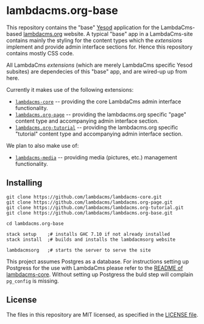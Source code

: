 lambdacms.org-base
==================

This repository contains the "base" [Yesod](http://yesodweb.com) application
for the LambdaCms-based [lambdacms.org](http://lambdacms.org) website.
A typical "base" app in a LambdaCms-site contains mainly the styling for the
content types which the *extensions* implement and provide admin interface
sections for. Hence this repository contains mostly CSS code.

All LambdaCms *extensions* (which are merely LambdaCms specific Yesod
subsites) are dependecies of this "base" app, and are wired-up up from here.

Currently it makes use of the following extensions:

* [`lambdacms-core`](https://github.com/lambdacms/lambdacms-core) --
  providing the core LambdaCms admin interface functionality.
* [`lambdacms.org-page`](https://github.com/lambdacms/lambdacms.org-page) --
  providing the lambdacms.org specific "page" content type and accompanying
  admin interface section.
* [`lambdacms.org-tutorial`](https://github.com/lambdacms/lambdacms.org-tutorial) --
  providing the lambdacms.org specific "tutorial" content type and accompanying
  admin interface section.

We plan to also make use of:

* [`lambdacms-media`](https://github.com/lambdacms/lambdacms-media) --
  providing media (pictures, etc.) management functionality.


## Installing

```
git clone https://github.com/lambdacms/lambdacms-core.git
git clone https://github.com/lambdacms/lambdacms.org-page.git
git clone https://github.com/lambdacms/lambdacms.org-tutorial.git
git clone https://github.com/lambdacms/lambdacms.org-base.git

cd lambdacms.org-base

stack setup    ;# installs GHC 7.10 if not already installed
stack install  ;# builds and installs the lambdacmsorg website

lambdacmsorg   ;# starts the server to serve the site

```

This project assumes Postgres as a database. For instructions setting up
Postgress for the use with LambdaCms please refer to the
[README of lambdacms-core](https://github.com/lambdacms/lambdacms-core).
Without setting up Postgress the buld step will complain `pg_config` is
missing.


## License

The files in this repository are MIT licensed, as specified in the
[LICENSE file](https://github.com/lambdacms/lambdacms.org-base/blob/master/LICENSE).
